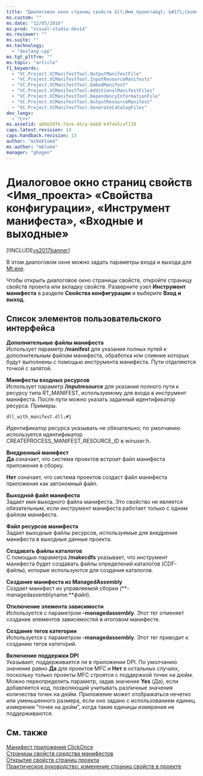 ```yaml
---
title: "Диалоговое окно страниц свойств &lt;Имя_проекта&gt; &#171;Свойства конфигурации&#187;, &#171;Инструмент манифеста&#187;, &#171;Входные и выходные&#187; | Microsoft Docs"
ms.custom: ""
ms.date: "12/05/2016"
ms.prod: "visual-studio-dev14"
ms.reviewer: ""
ms.suite: ""
ms.technology: 
  - "devlang-cpp"
ms.tgt_pltfrm: ""
ms.topic: "article"
f1_keywords: 
  - "VC.Project.VCManifestTool.OutputManifestFile"
  - "VC.Project.VCManifestTool.InputResourceManifests"
  - "VC.Project.VCManifestTool.EmbedManifest"
  - "VC.Project.VCManifestTool.AdditionalManifestFiles"
  - "VC.Project.VCManifestTool.DependencyInformationFile"
  - "VC.Project.VCManifestTool.OutputResourceManifest"
  - "VC.Project.VCManifestTool.GenerateCatalogFiles"
dev_langs: 
  - "C++"
ms.assetid: a8bb20f6-7ace-45ca-bab0-b4f4a5caf170
caps.latest.revision: 13
caps.handback.revision: 13
author: "mikeblome"
ms.author: "mblome"
manager: "ghogen"
---
```

# Диалоговое окно страниц свойств &lt;Имя_проекта&gt; &#171;Свойства конфигурации&#187;, &#171;Инструмент манифеста&#187;, &#171;Входные и выходные&#187;
[!INCLUDE[vs2017banner](../assembler/inline/includes/vs2017banner.md)]

В этом диалоговом окне можно задать параметры входа и выхода для [Mt.exe](http://msdn.microsoft.com/library/aa375649).  
  
 Чтобы открыть диалоговое окно страницы свойств, откройте страницу свойств проекта или вкладку свойств.  Разверните узел **Инструмент манифеста** в разделе **Свойства конфигурации** и выберите **Вход и выход**.  
  
## Список элементов пользовательского интерфейса  
 **Дополнительные файлы манифеста**  
 Использует параметр **\/manifest** для указания полных путей к дополнительным файлам манифеста, обработка или слияние которых будут выполнены с помощью инструмента манифеста.  Пути отделяются точкой с запятой.  
  
 **Манифесты входных ресурсов**  
 Использует параметр **\/inputresource** для указания полного пути к ресурсу типа RT\_MANIFEST, используемому для входа в инструмент манифеста.  После пути можно указать заданный идентификатор ресурса.  Примеры.  
  
 `dll_with_manifest.dll;#1`  
  
 Идентификатор ресурса указывать не обязательно; по умолчанию используется идентификатор CREATEPROCESS\_MANIFEST\_RESOURCE\_ID в winuser.h.  
  
 **Внедренный манифест**  
 **Да** означает, что система проектов встроит файл манифеста приложения в сборку.  
  
 **Нет** означает, что система проектов создаст файл манифеста приложения как автономный файл.  
  
 **Выходной файл манифеста**  
 Задает имя выходного файла манифеста.  Это свойство не является обязательным, если инструмент манифеста работает только с одним файлом манифеста.  
  
 **Файл ресурсов манифеста**  
 Задает выходные файлы ресурсов, используемые для внедрения манифеста в выходные данные проекта.  
  
 **Создавать файлы каталогов**  
 С помощью параметра **\/makecdfs** указывает, что инструмент манифеста будет создавать файлы определений каталогов \(CDF\-файлы\), которые используются для создания каталогов.  
  
 **Создание манифеста из ManagedAssembly**  
 Создает манифест из управляемой сборки  \(**\-managedassemblyname:***файл*\).  
  
 **Отключение элемента зависимости**  
 Используется с параметром **\-managedassembly**.  Этот тег отменяет создание элементов зависимостей в итоговом манифесте.  
  
 **Создание тегов категории**  
 Используется с параметром **\-managedassembly**.  Этот тег приводит к созданию тегов категорий.  
  
 **Включение поддержки DPI**  
 Указывает, поддерживается ли в приложении DPI.  По умолчанию значение равно **Да** для проектов MFC и **Нет** в остальных случаях, поскольку только проекты MFC строятся с поддержкой точек на дюйм.  Можно переопределить параметр, задав значение **Yes** \(Да\), если добавляется код, позволяющий учитывать различные значения количества точек на дюйм.  Приложение может отображаться нечетко или уменьшенного размера, если оно задано с использованием единиц измерения "точек на дюйм", когда такие единицы измерения не поддерживаются.  
  
## См. также  
 [Манифест приложения ClickOnce](../Topic/ClickOnce%20Application%20Manifest.md)   
 [Страницы свойств средства манифестов](../ide/manifest-tool-property-pages.md)   
 [Открытие свойств страниц проекта](../misc/how-to-open-project-property-pages.md)   
 [Практическое руководство: изменение страниц свойств в проекте](../misc/how-to-edit-project-property-sheets.md)